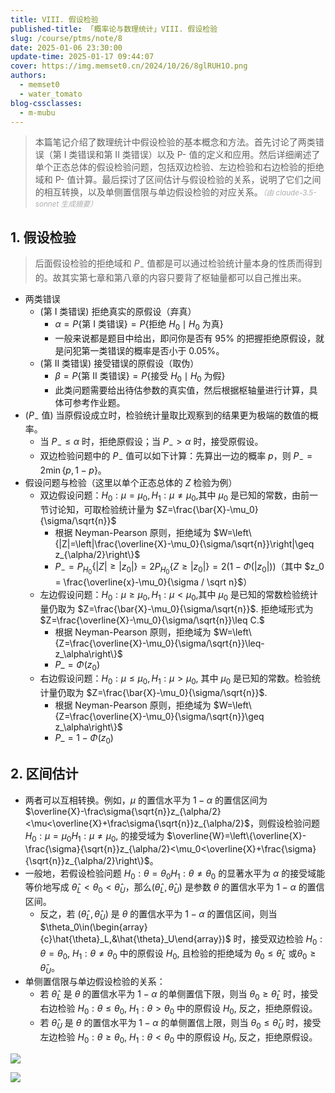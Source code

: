 ```yaml
---
title: VIII. 假设检验
published-title: 「概率论与数理统计」VIII. 假设检验
slug: /course/ptms/note/8
date: 2025-01-06 23:30:00
update-time: 2025-01-17 09:44:07
cover: https://img.memset0.cn/2024/10/26/8glRUH1O.png
authors:
  - memset0
  - water_tomato
blog-cssclasses:
  - m-mubu
---
```


> 本篇笔记介绍了数理统计中假设检验的基本概念和方法。首先讨论了两类错误（第 I 类错误和第 II 类错误）以及 P- 值的定义和应用。然后详细阐述了单个正态总体的假设检验问题，包括双边检验、左边检验和右边检验的拒绝域和 P- 值计算。最后探讨了区间估计与假设检验的关系，说明了它们之间的相互转换，以及单侧置信限与单边假设检验的对应关系。<small style="font-style: italic; opacity: 0.5">（由 claude-3.5-sonnet 生成摘要）</small>

<!-- more -->

## 1. 假设检验

> 后面假设检验的拒绝域和 $P_{-}$ 值都是可以通过检验统计量本身的性质而得到的。故其实第七章和第八章的内容只要背了枢轴量都可以自己推出来。

- 两类错误
    - <span class="m-definition">(第 I 类错误)</span> 拒绝真实的原假设（弃真）
        - $\alpha=P\{ \text{第 I 类错误} \}=P\{ \text{拒绝 }H_{0} \mid H_{0}\text{ 为真} \}$
        - 一般来说都是题目中给出，即问你是否有 $95\%$ 的把握拒绝原假设，就是问犯第一类错误的概率是否小于 $0.05\%$。
    - <span class="m-definition">(第 II 类错误)</span> 接受错误的原假设（取伪）
        - $\beta=P\{ \text{第 II 类错误} \}=P \{ \text{接受 }H_{0} \mid H_{0} \text{ 为假} \}$
        - 此类问题需要给出待估参数的真实值，然后根据枢轴量进行计算，具体可参考作业题。
- <span class="m-definition">($P_-$ 值)</span> 当原假设成立时，检验统计量取比观察到的结果更为极端的数值的概率。
    - 当 $P_{-} \leq \alpha$ 时，拒绝原假设；当 $P_{-} > \alpha$ 时，接受原假设。
    - 双边检验问题中的 $P_{-}$ 值可以如下计算：先算出一边的概率 $p$，则 $P_{-} = 2 \min \{ p,1-p \}$。
- 假设问题与检验（这里以单个正态总体的 $Z$ 检验为例）
    - 双边假设问题：$H_0:\mu=\mu_0,H_1:\mu\neq\mu_0$,其中 $\mu_0$ 是已知的常数，由前一节讨论知，可取检验统计量为 $Z=\frac{\bar{X}-\mu_0}{\sigma/\sqrt{n}}$
        - 根据 Neyman-Pearson 原则，拒绝域为 $W=\left\{|Z|=\left|\frac{\overline{X}-\mu_0}{\sigma/\sqrt{n}}\right|\geq z_{\alpha/2}\right\}$
        - $P_-=P_{H_0}\left\{| Z|\geq| z_0|\right\}=2P_{H_0}\left\{Z\geq| z_0|\right\}=2(1-\Phi(| z_0|))$（其中 $z_0 = \frac{\overline{x}-\mu_0}{\sigma / \sqrt n}$）
    - 左边假设问题：$H_0:\mu\geq \mu_0,H_1: \mu< \mu_0$,其中 $\mu_0$ 是已知的常数检验统计量仍取为 $Z=\frac{\bar{X}-\mu_0}{\sigma/\sqrt{n}}$. 拒绝域形式为 $Z=\frac{\overline{X}-\mu_0}{\sigma/\sqrt{n}}\leq C.$
        - 根据 Neyman-Pearson 原则，拒绝域为 $W=\left\{Z=\frac{\overline{X}-\mu_0}{\sigma/\sqrt{n}}\leq-z_\alpha\right\}$
        - $P\_ = \Phi(z_0)$
    - 右边假设问题：$H_0:\mu\leq\mu_0,H_1:\mu>\mu_0$, 其中 $\mu_0$ 是已知的常数。检验统计量仍取为 $Z=\frac{\bar{X}-\mu_0}{\sigma/\sqrt{n}}$.
        - 根据 Neyman-Pearson 原则，拒绝域为 $W=\left\{Z=\frac{\overline{X}-\mu_0}{\sigma/\sqrt{n}}\geq z_\alpha\right\}$
        - $P\_ = 1-\Phi(z_0)$

## 2. 区间估计

- 两者可以互相转换。例如，$\mu$ 的置信水平为 $1-\alpha$ 的置信区间为 $\overline{X}-\frac\sigma{\sqrt{n}}z_{\alpha/2}<\mu<\overline{X}+\frac\sigma{\sqrt{n}}z_{\alpha/2}$，则假设检验问题 $H_0:\mu=\mu_0H_1:\mu\neq\mu_0,$ 的接受域为 $\overline{W}=\left\{\overline{X}-\frac{\sigma}{\sqrt{n}}z_{\alpha/2}<\mu_0<\overline{X}+\frac{\sigma}{\sqrt{n}}z_{\alpha/2}\right\}$。
- 一般地，若假设检验问题 $H_0: \theta = \theta _0H_1: \theta \neq \theta _0$ 的显著水平为 $\alpha$ 的接受域能等价地写成 $\hat{\theta}_L<\theta_0<\hat{\theta}_U$，那么($\hat{\theta}_L,\hat{\theta}_U)$ 是参数 $\theta$ 的置信水平为 $1-\alpha$ 的置信区间。
    - 反之，若 ($\hat{\theta}_L,\hat{\theta}_U$) 是 $\theta$ 的置信水平为 $1-\alpha$ 的置信区间，则当 $\theta_0\in(\begin{array}{c}\hat{\theta}_L,&\hat{\theta}_U\end{array})$ 时，接受双边检验 $H_0: \theta = \theta _0$, $H_1: \theta \neq \theta _0$ 中的原假设 $H_0$, 且检验的拒绝域为 $\theta _0\leq \hat{\theta } _L$ 或$\theta_0\geq\hat{\theta}_U$。
- 单侧置信限与单边假设检验的关系：
    - 若 $\hat{\theta}_L$ 是 $\theta$ 的置信水平为 $1-\alpha$ 的单侧置信下限，则当 $\theta_0\geq\hat{\theta}_L$ 时，接受右边检验 $H_0: \theta \leq \theta _0$, $H_1: \theta > \theta _0$ 中的原假设 $H_0$, 反之，拒绝原假设。
    - 若 $\hat{\theta}_U$ 是 $\theta$ 的置信水平为 $1-\alpha$ 的单侧置信上限，则当 $\theta_0\leq\hat{\theta}_U$ 时，接受左边检验 $H_0: \theta \geq \theta _0$, $H_1: \theta < \theta _0$ 中的原假设 $H_0$, 反之，拒绝原假设。

![](https://img.memset0.cn/2025/01/13/Q2KcljXM.png)

![](https://img.memset0.cn/2025/01/13/9pFWgfcU.png)
